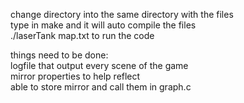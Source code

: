 change directory into the same directory with the files              
type in make and it will auto compile the files                     
./laserTank map.txt    to run the code                

things need to be done:    
logfile that output every scene of the game            
mirror properties to help reflect          
able to store mirror and call them in graph.c      
